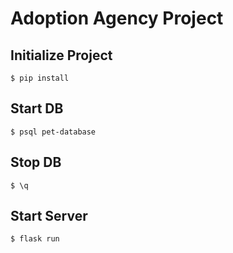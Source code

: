 # Adoption Agency Project

## Initialize Project
    $ pip install
    
## Start DB
    $ psql pet-database
## Stop DB
    $ \q

## Start Server
    $ flask run
